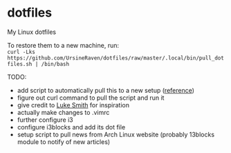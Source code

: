 # dotfiles
My Linux dotfiles

To restore them to a new machine, run:  
`curl -Lks https://github.com/UrsineRaven/dotfiles/raw/master/.local/bin/pull_dotfiles.sh | /bin/bash`

TODO:
* add script to automatically pull this to a new setup ([reference](https://www.atlassian.com/git/tutorials/dotfiles))
* figure out curl command to pull the script and run it
* give credit to [Luke Smith](https://lukesmith.xyz) for inspiration
* actually make changes to .vimrc
* further configure i3
* configure i3blocks and add its dot file
* setup script to pull news from Arch Linux website (probably 13blocks module to notify of new articles)
